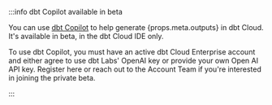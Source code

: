 
:::info dbt Copilot available in beta

You can use [dbt Copilot](https://docs.getdbt.com/docs/cloud/dbt-copilot) to help generate {props.meta.outputs} in dbt Cloud. It's available in beta, in the dbt Cloud IDE only.

To use dbt Copilot, you must have an active dbt Cloud Enterprise account and either agree to use dbt Labs' OpenAI key or provide your own Open AI API key. Register here or reach out to the Account Team if you're interested in joining the private beta.

:::
